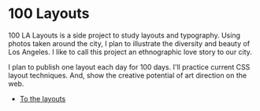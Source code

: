 # 100 Layouts

100 LA Layouts is a side project to study layouts and typography. Using photos taken around the city, I plan to illustrate the diversity and beauty of Los Angeles. I like to call this project an ethnographic love story to our city. 

I plan to publish one layout each day for 100 days. I'll practice current CSS layout techniques. And, show the creative potential of art direction on the web.

- [To the layouts](https://scottgruber.github.io/100-layouts/)